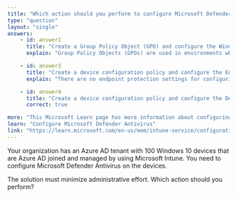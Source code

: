 ```yaml
---
title: "Which action should you perform to configure Microsoft Defender Antivirus?"
type: "question"
layout: "single"
answers:
    - id: answer1
      title: "Create a Group Policy Object (GPO) and configure the Windows Defender Antivirus settings"
      explain: "Group Policy Objects (GPOs) are used in environments where devices are managed through on-premises Active Directory (AD)."

    - id: answer3
      title: "Create a device configuration policy and configure the Endpoint protection settings"
      explain: "There are no endpoint protection settings for configuring Microsoft Defender Antivirus. Instead, you should use device restriction settings."

    - id: answer4
      title: "Create a device configuration policy and configure the Device restrictions settings"
      correct: true

more: "This Microsoft Learn page has more information about configuring Microsoft Defender Antivirus with a configuration policy in Intune."
learn: "Configure Microsoft Defender Antivirus"
link: "https://learn.microsoft.com/en-us/mem/intune-service/configuration/device-restrictions-windows-10#microsoft-defender-antivirus"
---
```

Your organization has an Azure AD tenant with 100 Windows 10 devices that are Azure AD joined and managed by using Microsoft Intune. You need to configure Microsoft Defender Antivirus on the devices. 

The solution must minimize administrative effort. Which action should you perform?
